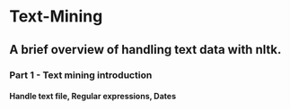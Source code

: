 # Text-Mining
## A brief overview of handling text data with nltk.

### Part 1 - Text mining introduction
#### Handle text file, Regular expressions, Dates
